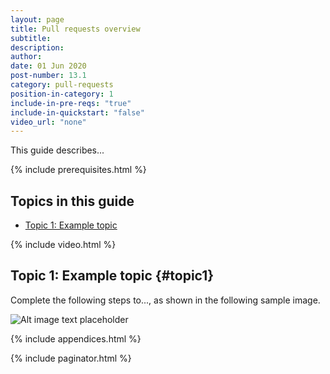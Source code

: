 ```yaml
---
layout: page
title: Pull requests overview
subtitle:
description:
author:
date: 01 Jun 2020
post-number: 13.1
category: pull-requests
position-in-category: 1
include-in-pre-reqs: "true"
include-in-quickstart: "false"
video_url: "none"
---
```


This guide describes...

{% include prerequisites.html %}

## Topics in this guide

- [Topic 1: Example topic](#topic1)

{% include video.html %}

## Topic 1: Example topic {#topic1}

Complete the following steps to..., as shown in the following sample image.

![Alt image text placeholder](../assets/images/13-pull-requests/overview/img-placeholder.png)

{% include appendices.html %}

{% include paginator.html %}
